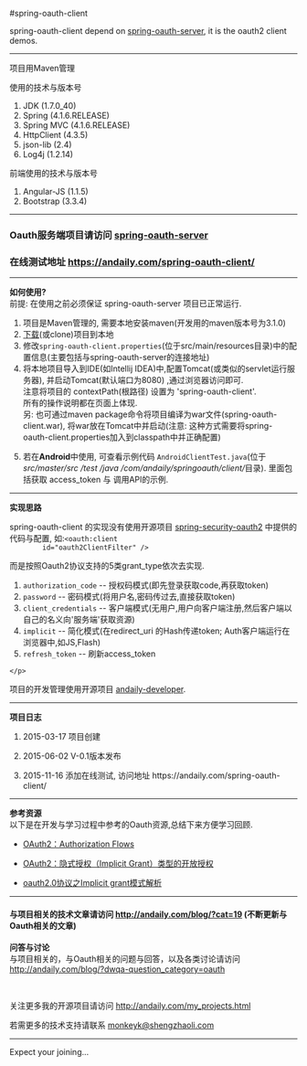 #spring-oauth-client

<div>
  spring-oauth-client depend on <a href="http://git.oschina.net/shengzhao/spring-oauth-server">spring-oauth-server</a>,
  it is the oauth2 client demos.
</div>

<hr/>


项目用Maven管理


使用的技术与版本号
<ol>
     <li>JDK (1.7.0_40)</li>
     <li>Spring (4.1.6.RELEASE)</li>
     <li>Spring MVC (4.1.6.RELEASE)</li>
     <li>HttpClient (4.3.5)</li>
     <li>json-lib (2.4)</li>
     <li>Log4j (1.2.14)</li>
</ol>
前端使用的技术与版本号
<ol>
    <li>Angular-JS (1.1.5)</li>
    <li>Bootstrap (3.3.4)</li>
</ol>
<hr/>

<h3>
    Oauth服务端项目请访问 <a href="http://git.oschina.net/shengzhao/spring-oauth-server">spring-oauth-server</a>
</h3>
<h3>
    在线测试地址 <a href="https://andaily.com/spring-oauth-client/">https://andaily.com/spring-oauth-client/</a>
</h3>

<hr/>
<p>
    <strong>如何使用?</strong>
    <br/>
    前提: 在使用之前必须保证 spring-oauth-server 项目已正常运行.
    <ol>
        <li>
            项目是Maven管理的, 需要本地安装maven(开发用的maven版本号为3.1.0)
        </li>
        <li>
            <a href="http://git.oschina.net/mkk/spring-oauth-client/repository/archive?ref=master">下载</a>(或clone)项目到本地
        </li>
        <li>
            修改<code>spring-oauth-client.properties</code>(位于src/main/resources目录)中的配置信息(主要包括与spring-oauth-server的连接地址)
        </li>
        <li>
            将本地项目导入到IDE(如Intellij IDEA)中,配置Tomcat(或类似的servlet运行服务器), 并启动Tomcat(默认端口为8080) ,通过浏览器访问即可.
            <br/>
            注意将项目的 contextPath(根路径) 设置为 'spring-oauth-client'.
            <br/>
            所有的操作说明都在页面上体现.
            <br/>
               另: 也可通过maven package命令将项目编译为war文件(spring-oauth-client.war),
                     将war放在Tomcat中并启动(注意: 这种方式需要将spring-oauth-client.properties加入到classpath中并正确配置)
        </li>
        <li>
            <p>
                若在<strong>Android</strong>中使用, 可查看示例代码 <code>AndroidClientTest.java</code>(位于<em> src/master/src /test /java /com/andaily/springoauth/client/</em>目录).
                里面包括获取 access_token 与 调用API的示例.
            </p>
        </li>
    </ol>
</p>


<hr/>
<div>
    <strong>实现思路</strong>
    <p>
        spring-oauth-client 的实现没有使用开源项目 <a
            href="https://github.com/spring-projects/spring-security-oauth/tree/master/spring-security-oauth2"
            target="_blank">spring-security-oauth2</a> 中提供的代码与配置, 如:<code>&lt;oauth:client
        id="oauth2ClientFilter" /&gt;</code>
    </p>
    <p>
        而是按照Oauth2协议支持的5类grant_type依次去实现.
        <br/>
        <ol>
            <li><code>authorization_code</code> -- 授权码模式(即先登录获取code,再获取token)</li>
            <li><code>password</code> -- 密码模式(将用户名,密码传过去,直接获取token)</li>
            <li><code>client_credentials</code> -- 客户端模式(无用户,用户向客户端注册,然后客户端以自己的名义向'服务端'获取资源)</li>
            <li><code>implicit</code> -- 简化模式(在redirect_uri 的Hash传递token; Auth客户端运行在浏览器中,如JS,Flash)</li>
            <li><code>refresh_token</code> -- 刷新access_token</li>
        </ol>

    </p>
</div>

<p>
    项目的开发管理使用开源项目 <a href="http://git.oschina.net/mkk/andaily-developer">andaily-developer</a>.
</p>
<hr/>

<p>
    <strong>项目日志</strong>
    <ol>
        <li>
            <p>2015-03-17    项目创建</p>
        </li>
        <li>
            <p>2015-06-02    V-0.1版本发布</p>
        </li>
        <li>
            <p>2015-11-16    添加在线测试, 访问地址 https://andaily.com/spring-oauth-client/ </p>
        </li>
    </ol>
</p>

<hr/>
<p>
    <strong>参考资源</strong>
    <br/>
    以下是在开发与学习过程中参考的Oauth资源,总结下来方便学习回顾.
    <ul>
        <li><p>
            <a href="http://www.dannysite.com/blog/176/">OAuth2：Authorization Flows</a>
        </p></li>
        <li><p>
            <a href="http://www.dannysite.com/blog/178/">OAuth2：隐式授权（Implicit Grant）类型的开放授权</a>
        </p></li>
        <li><p>
            <a href="http://www.tuicool.com/articles/QrUVvuf">oauth2.0协议之Implicit grant模式解析</a>
        </p></li>
    </ul>
</p>

<hr/>
<h4>
    与项目相关的技术文章请访问 <a href="http://andaily.com/blog/?cat=19">http://andaily.com/blog/?cat=19</a> (不断更新与Oauth相关的文章)
</h4>
<p>
    <strong>问答与讨论</strong>
    <br/>
    与项目相关的，与Oauth相关的问题与回答，以及各类讨论请访问<br/>
    <a href="http://andaily.com/blog/?dwqa-question_category=oauth">http://andaily.com/blog/?dwqa-question_category=oauth</a>
</p>

<br/>
<p>
 关注更多我的开源项目请访问 <a href="http://andaily.com/my_projects.html">http://andaily.com/my_projects.html</a>
</p>
<p>
 若需更多的技术支持请联系 <a href="mailto:monkeyk@shengzhaoli.com">monkeyk@shengzhaoli.com</a>
</p>

<hr/>
<div>
  Expect your joining...
</div>